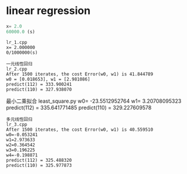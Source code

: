 # linear regression


```python lr_1.py
x= 2.0
60000.0 (s)
```

```
lr_1.cpp
x= 2.000000
0/1000000(s)
```

```
一元线性回归
lr_2.cpp
After 1500 iterates, the cost Error(w0, w1) is 41.844789
w0 = [0.018653], w1 = [2.981086]
predict(112) = 333.900241
predict(110) = 327.938070

```
最小二乘拟合
least_square.py
w0= -23.5512952764 w1= 3.20708095323
predict(112) =  335.641771485
predict(110) =  329.227609578

```
多元线性回归
lr_3.cpp
After 1500 iterates, the cost Error(w0, w1) is 40.559510
w0=-0.053241
w1=2.973633
w2=0.364542
w3=0.196225
w4=-0.198871
predict(112) = 325.488320
predict(110) = 325.977873
```

